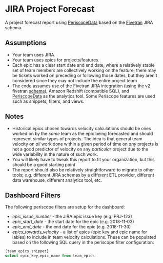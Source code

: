 # JIRA Project Forecast

A project forecast report using [PeriscopeData](https://www.periscopedata.com/) based on the [Fivetran](https://fivetran.com) JIRA schema.

## Assumptions

* Your team uses JIRA.
* Your team uses epics for projects/features.
* Each epic has a clear start date and end date, where a relatively stable set of team members are collectively working on the feature; there may be tickets worked on preceding or following those dates, but they aren’t considered since they may not include the entire project team
* The code assumes use of the Fivetran JIRA integration (using the v2 fivetran [schema](https://fivetran.com/docs/applications/jira#schemainformation)), Amazon Redshift (compatible SQL), and [PeriscopeData](https://www.periscopedata.com/) as the analytics tool. Some Periscope features are used such as snippets, filters, and views.

## Notes

* Historical epics chosen towards velocity calculations should be ones worked on by the _same_ team as the epic being forecasted and should represent similar types of projects. The idea is that general team velocity on _all_ work done within a given period of time on _any_ projects is not a good predictor of velocity on any _particular_ project due to the wide variability in the nature of such work.
* You will likely have to tweak this report to fit your organization, but this should be a good starting point
* The report should also be relatively straightforward to migrate to other tools; e.g. different JIRA schemas by a different ETL provider, different data warehouse, different analytics tool, etc.

## Dashboard Filters 

The following periscope filters are setup for the dashboard:

* *epic_issue_number* - the JIRA epic issue key (e.g. PRJ-123)
* *epic_start_date* - the start date for the epic (e.g. 2018-11-03)
* *epic_end_date* - the end date for the epic (e.g. 2018-11-30)
* *epics_towards_velocity* - a list of epics (epic key and epic name for lables) to include in team velocity calculations. These can be populated based on the following SQL query in the periscope filter configuration:

```sql
[team_epics_snippet]
select epic_key,epic_name from team_epics
```
